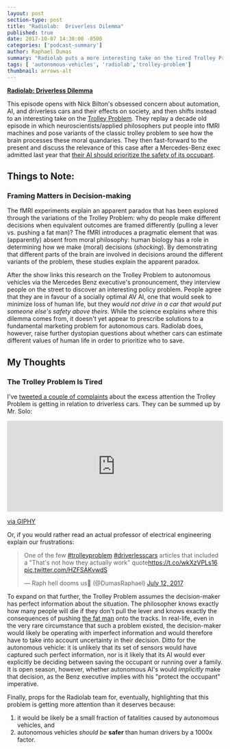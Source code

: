 ```yaml
---
layout: post
section-type: post
title: "Radiolab:  Driverless Dilemma"
published: true
date: 2017-10-07 14:30:00 -0500
categories: ['podcast-summary']
author: Raphael Dumas
summary: "Radiolab puts a more interesting take on the tired Trolley Problem through fMRI."
tags: [ 'autonomous-vehicles', 'radiolab','trolley-problem']
thumbnail: arrows-alt  
---
```

[**Radiolab: Driverless Dilemma**](http://www.radiolab.org/story/driverless-dilemma/)

This episode opens with Nick Bilton's obsessed concern about automation, AI, and driverless cars and their effects on society, and then shifts instead to an interesting take on the [Trolley Problem](https://en.wikipedia.org/wiki/Trolley_problem). They replay a decade old episode in which neuroscientists/applied philosophers put people into fMRI machines and pose variants of the classic trolley problem to see how the brain processes these moral quandaries. They then fast-forward to the present and discuss the relevance of this case after a Mercedes-Benz exec admitted last year that [their AI should prioritize the safety of its occupant](http://www.smh.com.au/technology/technology-news/mercedesbenz-driverless-cars-will-hit-pedestrians-rather-than-endanger-occupants-20161014-gs29wy.html).

## Things to Note:
### Framing Matters in Decision-making
The fMRI experiments explain an apparent paradox that has been explored through the variations of the Trolley Problem: why do people make different decisions when equivalent outcomes are framed differently (pulling a lever vs. pushing a fat man)? The fMRI introduces a pragmatic element that was (apparently) absent from moral philosophy: human biology has a role in determining how we make (moral) decisions (_shocking_). By demonstrating that different parts of the brain are involved in decisions around the different variants of the problem, these studies explain the apparent paradox.

After the show links this research on the Trolley Problem to autonomous vehicles via the Mercedes Benz executive's pronouncement, they interview people on the street to discover an interesting policy problem. People agree that they are in favour of a socially optimal AV AI, one that would seek to minimize loss of human life, but they *would not drive in a car that would put someone else's safety above theirs*. While the science explains where this dilemma comes from, it doesn't yet appear to prescribe solutions to a fundamental marketing problem for autonomous cars. Radiolab does, however, raise further dystopian questions about whether cars can estimate different values of human life in order to prioritize who to save. 

## My Thoughts
### The Trolley Problem Is Tired
I've [tweeted a couple of complaints](https://twitter.com/search?q=from%3Adumasraphael%20trolley%20problem&src=typd) about the excess attention the Trolley Problem is getting in relation to driverless cars. They can be summed up by Mr. Solo:

<div style="width:100%;height:0;padding-bottom:42%;position:relative;"><iframe src="https://giphy.com/embed/l3fZOxBdAIOiyt8CQ" width="100%" height="100%" style="position:absolute" frameBorder="0" class="giphy-embed" allowFullScreen></iframe></div><p><a href="https://giphy.com/gifs/starwars-movie-star-wars-l3fZOxBdAIOiyt8CQ">via GIPHY</a></p>

Or, if you would rather read an actual professor of electrical engineering explain our frustrations:

<blockquote class="twitter-tweet" data-lang="en"><p lang="en" dir="ltr">One of the few <a href="https://twitter.com/hashtag/trolleyproblem?src=hash&amp;ref_src=twsrc%5Etfw">#trolleyproblem</a> <a href="https://twitter.com/hashtag/driverlesscars?src=hash&amp;ref_src=twsrc%5Etfw">#driverlesscars</a> articles that included a &quot;That&#39;s not how they actually work&quot; quote<a href="https://t.co/wkXzVPLs16">https://t.co/wkXzVPLs16</a> <a href="https://t.co/HZFSAKvwdS">pic.twitter.com/HZFSAKvwdS</a></p>&mdash; Raph hell dooms us👹 (@DumasRaphael) <a href="https://twitter.com/DumasRaphael/status/885226634508369920?ref_src=twsrc%5Etfw">July 12, 2017</a></blockquote>
<script async src="//platform.twitter.com/widgets.js" charset="utf-8"></script>

To expand on that further, the Trolley Problem assumes the decision-maker has perfect information about the situation. The philosopher knows exactly how many people will die if they don't pull the lever and knows exactly the consequences of pushing [the fat man](https://en.wikipedia.org/wiki/Trolley_problem#The_fat_man) onto the tracks. In real-life, even in the very rare circumstance that such a problem existed, the decision-maker would likely be operating with imperfect information and would therefore have to take into account uncertainty in their decision. Ditto for the autonomous vehicle: it is unlikely that its set of sensors would have captured such perfect information, nor is it likely that its AI would ever explicitly be deciding between saving the occupant or running over a family. It is open season, however, whether autonomous AI's would *implicitly* make that decision, as the Benz executive implies with his "protect the occupant" imperative.   

Finally, props for the Radiolab team for, eventually, highlighting that this problem is getting more attention than it deserves because:
1. it would be likely be a small fraction of fatalities caused by autonomous vehicles, and
2. autonomous vehicles _should be_ **safer** than human drivers by a 1000x factor.